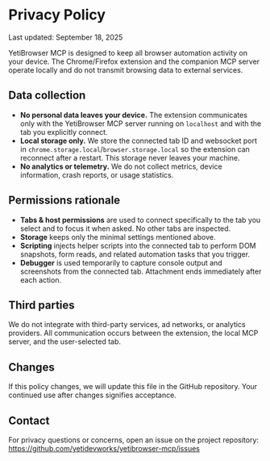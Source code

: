 # Privacy Policy

Last updated: September 18, 2025

YetiBrowser MCP is designed to keep all browser automation activity on your device. The Chrome/Firefox extension and the companion MCP server operate locally and do not transmit browsing data to external services.

## Data collection
- **No personal data leaves your device.** The extension communicates only with the YetiBrowser MCP server running on `localhost` and with the tab you explicitly connect.
- **Local storage only.** We store the connected tab ID and websocket port in `chrome.storage.local`/`browser.storage.local` so the extension can reconnect after a restart. This storage never leaves your machine.
- **No analytics or telemetry.** We do not collect metrics, device information, crash reports, or usage statistics.

## Permissions rationale
- **Tabs & host permissions** are used to connect specifically to the tab you select and to focus it when asked. No other tabs are inspected.
- **Storage** keeps only the minimal settings mentioned above.
- **Scripting** injects helper scripts into the connected tab to perform DOM snapshots, form reads, and related automation tasks that you trigger.
- **Debugger** is used temporarily to capture console output and screenshots from the connected tab. Attachment ends immediately after each action.

## Third parties
We do not integrate with third-party services, ad networks, or analytics providers. All communication occurs between the extension, the local MCP server, and the user-selected tab.

## Changes
If this policy changes, we will update this file in the GitHub repository. Your continued use after changes signifies acceptance.

## Contact
For privacy questions or concerns, open an issue on the project repository: https://github.com/yetidevworks/yetibrowser-mcp/issues
